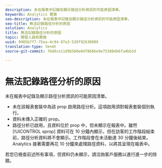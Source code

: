 ```yaml
---
description: 未在報表中記錄及顯示路徑分析資訊的可能原因清單。
keywords: Analytics 實施
seo-description: 未在報表中記錄及顯示路徑分析資訊的可能原因清單。
seo-title: 無法記錄路徑分析的原因
solution: Analytics
title: 無法記錄路徑分析的原因
topic: 開發人員和實施
uuid: 9985b7f7-75ea-4c94-97a3-520f92630989
translation-type: tm+mt
source-git-commit: 76d0ce11d9b560e0df866be9e753804b6fa4bb3d

---
```



# 無法記錄路徑分析的原因

未在報表中記錄及顯示路徑分析資訊的可能原因清單。

* 未在該報表套裝中為該 prop 啟用路徑分析。這項啟用須對報表套裝個別執行。
* 資料未傳入正確的 prop。
* 路徑分析已啟用，且資料位於 prop 中，但未顯示在報表中。雖然 [!UICONTROL sprop] 資料可在 10 分鐘內顯示，但在訪客的工作階段結束前，路徑分析資料將不會顯示。工作階段會在未活動達 30 分鐘後結束。Analytics 接著需要再花 10 分鐘來處理路徑資料，以將其呈現在報表中。

若您已檢查前述所有事項，但資料仍未顯示，請洽詢客戶服務以進行進一步的除錯。
